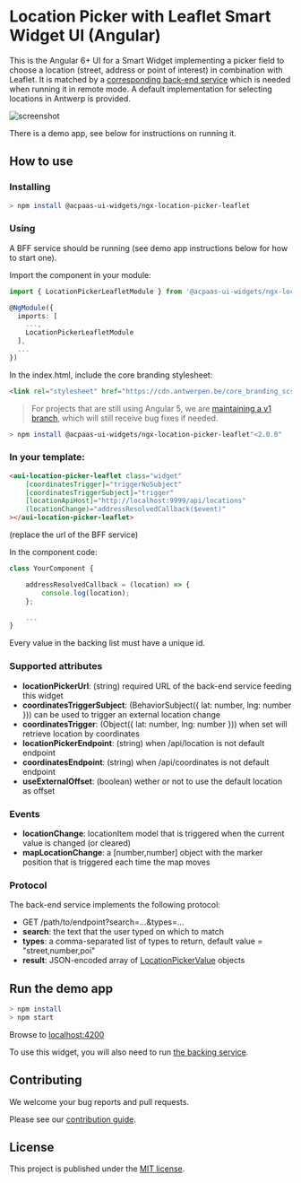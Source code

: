 # Location Picker with Leaflet Smart Widget UI (Angular)

This is the Angular 6+ UI for a Smart Widget implementing a picker field to choose a location (street, address or point of interest) in combination with Leaflet. It is matched by a [corresponding back-end service](https://github.com/digipolisantwerp/location-picker_service_nodejs) which is needed when running it in remote mode. A default implementation for selecting locations in Antwerp is provided.

![screenshot](example.png)

There is a demo app, see below for instructions on running it.

## How to use

### Installing

```sh
> npm install @acpaas-ui-widgets/ngx-location-picker-leaflet
```

### Using

A BFF service should be running (see demo app instructions below for how to start one).

Import the component in your module:

```ts
import { LocationPickerLeafletModule } from '@acpaas-ui-widgets/ngx-location-picker-leaflet';

@NgModule({
  imports: [
    ...,
    LocationPickerLeafletModule
  ],
  ...
})
```

In the index.html, include the core branding stylesheet:

```html
<link rel="stylesheet" href="https://cdn.antwerpen.be/core_branding_scss/4.1.1/main.min.css">
```

> For projects that are still using Angular 5, we are [maintaining a v1 branch](https://github.com/digipolisantwerp/location-picker-leaflet_widget_angular/tree/v1), which will still receive bug fixes if needed.

```sh
> npm install @acpaas-ui-widgets/ngx-location-picker-leaflet"<2.0.0"
```

### In your template:

```html
<aui-location-picker-leaflet class="widget"
    [coordinatesTrigger]="triggerNoSubject"
    [coordinatesTriggerSubject]="trigger"
    [locationApiHost]="http://localhost:9999/api/locations"
    (locationChange)="addressResolvedCallback($event)"
></aui-location-picker-leaflet>
```

(replace the url of the BFF service)

In the component code:

```ts
class YourComponent {

    addressResolvedCallback = (location) => {
        console.log(location);
    };

    ...
}
```

Every value in the backing list must have a unique id.

### Supported attributes

- **locationPickerUrl**: (string) required URL of the back-end service feeding this widget
- **coordinatesTriggerSubject**: (BehaviorSubject({ lat: number, lng: number })) can be used to trigger an external location change
- **coordinatesTrigger**: (Object({ lat: number, lng: number })) when set will retrieve location by coordinates
- **locationPickerEndpoint**: (string) when /api/location is not default endpoint
- **coordinatesEndpoint**: (string) when /api/coordinates is not default endpoint
- **useExternalOffset**: (boolean) wether or not to use the default location as offset

### Events

- **locationChange**: locationItem model that is triggered when the current value is changed (or cleared)
- **mapLocationChange**: a [number,number] object with the marker position that is triggered each time the map moves

### Protocol

The back-end service implements the following protocol:

- GET /path/to/endpoint?search=...&types=...
- **search**: the text that the user typed on which to match
- **types**: a comma-separated list of types to return, default value = "street,number,poi"
- **result**: JSON-encoded array of [LocationPickerValue](src/location-picker/location-picker.types.ts) objects

## Run the demo app

```sh
> npm install
> npm start
```

Browse to [localhost:4200](http://localhost:4200)

To use this widget, you will also need to run [the backing service](https://github.com/digipolisantwerp/location-picker_service_nodejs).

## Contributing

We welcome your bug reports and pull requests.

Please see our [contribution guide](CONTRIBUTING.md).

## License

This project is published under the [MIT license](LICENSE.md).
